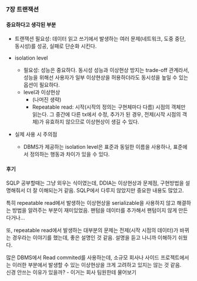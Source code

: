 ### 7장 트랜잭션 

#### 중요하다고 생각된 부분

- 트랜잭션 필요성: 데이터 읽고 쓰기에서 발생하는 여러 문제(네트워크, 도중 중단, 동시성)를 성공, 실패로 단순화 시킨다.

- isolation level
  - 필요성: 성능은 중요하다. 동시성 성능과 이상현상 방지는 trade-off 관계라서, 성능을 위해선 사용자가 일부 이상현상을 허용하더라도 동시성을 높일 수 있는 옵션이 필요하다.
  - level과 이상현상
    - (나머진 생략)
    - Repeatable read: 시작(시작의 정의는 구현체마다 다름) 시점의 객체만 읽는다. 그 중간에 다른 tx에서 수정, 추가가 된 경우, 전제(시작 시점의 객체)가 유효하지 않으므로 이상현상이 생길 수 있다.

- 실제 사용 시 주의점
  - DBMS가 제공하는 isolation level은 표준과 동일한 이름을 사용하나, 표준에서 정의하는 행동과 차이가 있을 수 있다. 

#### 후기 
SQLP 공부할때는 그냥 외우는 식이였는데, DDIA는 이상현상과 문제점, 구현방법을 설명해줘서 더 잘 이해되는거 같음. SQLP에서 다루지 않았지만 중요한 내용도 많았고.

특히 repeatable read에서 발생하는 이상현상을 serializable을 사용하지 않고 해결하는 방법을 알려주는 부분이 재미있었음. 팬텀을 데이터를 추가해서 팬텀이지 않게 만든다거나...

또, repeatable read에서 발생하는 대부분의 문제는 전제(시작 시점의 데이터)가 바뀌는 경우라는 이야기를 했는데, 좋은 설명인 것 같음. 설명을 듣고 나니까 이해하기 쉬웠다.

많은 DBMS에서 Read commited를 사용하는데, 소규모 회사나 사이드 프로젝트에서는 이러한 부분에서 발생할 수 있는 이상현상을 크게 고려하고 있지는 않는 것 같음.    
신경 안쓰는 이유가 있을까? - 이거는 회사 팀원한테 물어보기


